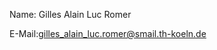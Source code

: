 <p>Name: Gilles Alain Luc Romer</p>
<p>E-Mail:<a href="mailto:gilles_alain_luc.romer@smail.th-koeln.de">gilles_alain_luc.romer@smail.th-koeln.de</a></p>
